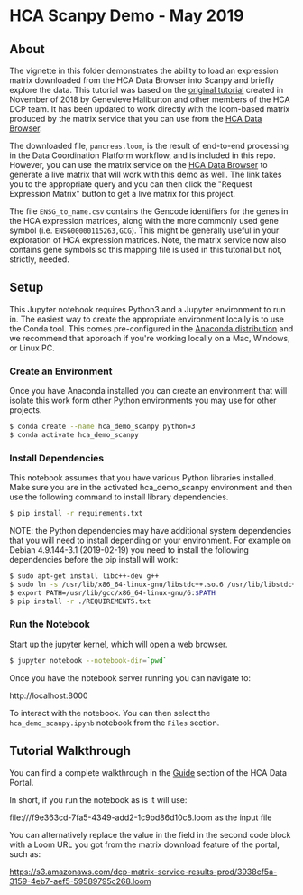# HCA Scanpy Demo - May 2019

## About

The vignette in this folder demonstrates the ability to load an expression matrix downloaded
from the HCA Data Browser into Scanpy and briefly explore the data.  This tutorial was based on the
[original tutorial](https://github.com/HumanCellAtlas/data-consumer-vignettes/tree/master/nov2018_demo) created in November of 2018 by Genevieve Haliburton and other members of the HCA
DCP team.  It has been updated to work directly with the loom-based matrix produced by the
matrix service that you can use from the [HCA Data Browser](https://prod.data.humancellatlas.org/explore).

The downloaded file, `pancreas.loom`, is the result of end-to-end processing in the Data Coordination Platform workflow, and is included in this repo.  However, you can use the matrix service on the [HCA Data Browser](https://prod.data.humancellatlas.org/explore/projects?filter=%5B%7B%22facetName%22%3A%22organ%22%2C%22terms%22%3A%5B%22pancreas%22%5D%7D%2C%7B%22facetName%22%3A%22projectId%22%2C%22terms%22%3A%5B%22e8642221-4c2c-4fd7-b926-a68bce363c88%22%5D%7D%5D) to generate a live matrix that will work with this demo as well.  The link takes you to the appropriate query and you can then click the "Request Expression Matrix" button to get a live matrix for this project.

The file `ENSG_to_name.csv` contains the Gencode identifiers for the genes in the HCA expression matrices, along with the more commonly used gene symbol (i.e. `ENSG00000115263,GCG`). This might be generally useful in your exploration of HCA expression matrices.  Note, the matrix service now also contains gene symbols so this mapping file is used in this tutorial but not, strictly, needed.

## Setup

This Jupyter notebook requires Python3 and a Jupyter environment to run in.
The easiest way to create the appropriate environment locally is to use the
Conda tool.  This comes pre-configured in the [Anaconda distribution](https://www.anaconda.com/) and we
recommend that approach if you're working locally on a Mac, Windows, or Linux PC.

### Create an Environment

Once you have Anaconda installed you can create an environment that will isolate this
work form other Python environments you may use for other projects.

```bash
$ conda create --name hca_demo_scanpy python=3
$ conda activate hca_demo_scanpy
```

### Install Dependencies

This notebook assumes that you have various Python libraries installed. Make sure you are in
the activated hca_demo_scanpy environment and then use the following command to install
library dependencies.

```bash
$ pip install -r requirements.txt
```

NOTE: the Python dependencies may have additional system dependencies that you will need to install depending on your environment.  For example on Debian 4.9.144-3.1 (2019-02-19) you need to install the following dependencies before the pip install will work:

```bash
$ sudo apt-get install libc++-dev g++
$ sudo ln -s /usr/lib/x86_64-linux-gnu/libstdc++.so.6 /usr/lib/libstdc++.so
$ export PATH=/usr/lib/gcc/x86_64-linux-gnu/6:$PATH
$ pip install -r ./REQUIREMENTS.txt
```


### Run the Notebook

Start up the jupyter kernel, which will open a web browser.

```bash
$ jupyter notebook --notebook-dir=`pwd`
```

Once you have the notebook server running you can navigate to:

http://localhost:8000

To interact with the notebook.  You can then
select the `hca_demo_scanpy.ipynb` notebook from the `Files` section.

## Tutorial Walkthrough

You can find a complete walkthrough in the [Guide](https://prod.data.humancellatlas.org/guides) section of the HCA Data Portal.

In short, if you run the notebook as is it will use:

file:///f9e363cd-7fa5-4349-add2-1c9bd86d10c8.loom as the input file

You can alternatively replace the value in the field in the second code block with a Loom URL
you got from the matrix download feature of the portal, such as:

https://s3.amazonaws.com/dcp-matrix-service-results-prod/3938cf5a-3159-4eb7-aef5-59589795c268.loom
